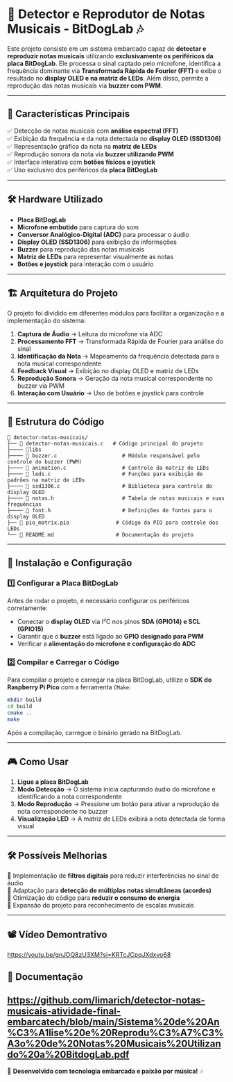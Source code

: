 # 🎵 Detector e Reprodutor de Notas Musicais - BitDogLab 🎶

Este projeto consiste em um sistema embarcado capaz de **detectar e reproduzir notas musicais** utilizando **exclusivamente os periféricos da placa BitDogLab**. Ele processa o sinal captado pelo microfone, identifica a frequência dominante via **Transformada Rápida de Fourier (FFT)** e exibe o resultado no **display OLED e na matriz de LEDs**. Além disso, permite a reprodução das notas musicais via **buzzer com PWM**.

---

## 📌 **Características Principais**

✅ Detecção de notas musicais com **análise espectral (FFT)**\
✅ Exibição da frequência e da nota detectada no **display OLED (SSD1306)**\
✅ Representação gráfica da nota na **matriz de LEDs**\
✅ Reprodução sonora da nota via **buzzer utilizando PWM**\
✅ Interface interativa com **botões físicos e joystick**\
✅ Uso exclusivo dos periféricos da **placa BitDogLab**

---

## 🛠 **Hardware Utilizado**

- **Placa BitDogLab**
- **Microfone embutido** para captura do som
- **Conversor Analógico-Digital (ADC)** para processar o áudio
- **Display OLED (SSD1306)** para exibição de informações
- **Buzzer** para reprodução das notas musicais
- **Matriz de LEDs** para representar visualmente as notas
- **Botões e joystick** para interação com o usuário

---

## 🏗 **Arquitetura do Projeto**

O projeto foi dividido em diferentes módulos para facilitar a organização e a implementação do sistema:

1. **Captura de Áudio** → Leitura do microfone via ADC
2. **Processamento FFT** → Transformada Rápida de Fourier para análise do sinal
3. **Identificação da Nota** → Mapeamento da frequência detectada para a nota musical correspondente
4. **Feedback Visual** → Exibição no display OLED e matriz de LEDs
5. **Reprodução Sonora** → Geração da nota musical correspondente no buzzer via PWM
6. **Interação com Usuário** → Uso de botões e joystick para controle

---

## 📂 **Estrutura do Código**

```
📂 detector-notas-musicais/
├── 📄 detector-notas-musicais.c   # Código principal do projeto
├──── 📂libs
├──── 📄 buzzer.c                     # Módulo responsável pelo controle do buzzer (PWM)
├──── 📄 animation.c                  # Controle da matriz de LEDs
├──── 📄 leds.c                       # Funções para exibição de padrões na matriz de LEDs
├──── 📄 ssd1306.c                    # Biblioteca para controle do display OLED
├──── 📄 notas.h                      # Tabela de notas musicais e suas frequências
├──── 📄 font.h                       # Definições de fontes para o display OLED
├── 📄 pio_matrix.pio               # Código da PIO para controle dos LEDs
└── 📄 README.md                    # Documentação do projeto
```

---

## 🚀 **Instalação e Configuração**

### **1️⃣ Configurar a Placa BitDogLab**

Antes de rodar o projeto, é necessário configurar os periféricos corretamente:

- Conectar o **display OLED** via I²C nos pinos **SDA (GPIO14) e SCL (GPIO15)**
- Garantir que o **buzzer** está ligado ao **GPIO designado para PWM**
- Verificar a **alimentação do microfone e configuração do ADC**

### **2️⃣ Compilar e Carregar o Código**

Para compilar o projeto e carregar na placa BitDogLab, utilize o **SDK do Raspberry Pi Pico** com a ferramenta `CMake`:

```sh
mkdir build
cd build
cmake ..
make
```

Após a compilação, carregue o binário gerado na BitDogLab.

---

## 🎮 **Como Usar**

1. **Ligue a placa BitDogLab**
2. **Modo Detecção** → O sistema inicia capturando áudio do microfone e identificando a nota correspondente
3. **Modo Reprodução** → Pressione um botão para ativar a reprodução da nota correspondente no buzzer
4. **Visualização LED** → A matriz de LEDs exibirá a nota detectada de forma visual

---

## 🛠 **Possíveis Melhorias**

🔹 Implementação de **filtros digitais** para reduzir interferências no sinal de áudio\
🔹 Adaptação para **detecção de múltiplas notas simultâneas (acordes)**\
🔹 Otimização do código para **reduzir o consumo de energia**\
🔹 Expansão do projeto para reconhecimento de escalas musicais

---

## 📽️ **Vídeo Demontrativo**
https://youtu.be/gnJDQ8zU3XM?si=KRTcJCpqJXdxvo68
## 📄 **Documentação**
https://github.com/limarich/detector-notas-musicais-atividade-final-embarcatech/blob/main/Sistema%20de%20An%C3%A1lise%20e%20Reprodu%C3%A7%C3%A3o%20de%20Notas%20Musicais%20Utilizando%20a%20BitdogLab.pdf
---
🚀 **Desenvolvido com tecnologia embarcada e paixão por música!** 🎶
